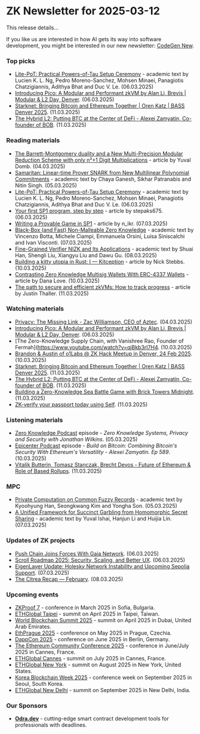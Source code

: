 # ZK Newsletter for 2025-03-12
This release details...

If you like us are interested in how AI gets its way into software development, you might be interested in our new newsletter: [CodeGen New](https://codegen.substack.com/p/codegen-news-for-2025-03-11). 

### Top picks
* [Lite-PoT: Practical Powers-of-Tau Setup Ceremony](https://arxiv.org/pdf/2503.04549) - academic text by Lucien K. L. Ng, Pedro Moreno-Sanchez, Mohsen Minaei, Panagiotis Chatzigiannis, Adithya Bhat and Duc V. Le. (06.03.2025)
* [Introducing Pico: A Modular and Performant zkVM by Alan Li, Brevis | Modular & L2 Day, Denver](https://www.youtube.com/watch?v=SYNlCT23J0c). (06.03.2025)
* [Starknet: Bringing Bitcoin and Ethereum Together | Oren Katz | BASS Denver 2025](https://www.youtube.com/watch?v=HSJthoLWZSw). (11.03.2025)
* [The Hybrid L2: Putting BTC at the Center of DeFi - Alexei Zamyatin, Co-founder of BOB](https://www.youtube.com/watch?v=Cn0evv2SqzU). (11.03.2025)

### Reading materials 
* [The Barrett-Montgomery duality and a New Multi-Precision Modular Reduction Scheme with only n²+1 Digit Multiplications](https://hackmd.io/@Ingonyama/Barret-Montgomery) - article by Yuval Domb. (04.03.2025)
* [Samaritan: Linear-time Prover SNARK from New Multilinear Polynomial Commitments](https://eprint.iacr.org/2025/419.pdf) - academic text by Chaya Ganesh, Sikhar Patranabis and Nitin Singh. (05.03.2025)
* [Lite-PoT: Practical Powers-of-Tau Setup Ceremony](https://arxiv.org/pdf/2503.04549) - academic text by Lucien K. L. Ng, Pedro Moreno-Sanchez, Mohsen Minaei, Panagiotis Chatzigiannis, Adithya Bhat and Duc V. Le. (06.03.2025)
* [Your first SP1 program, step by step](https://medium.com/@catman675to/your-first-sp1-program-step-by-step-63ea480e41ad) - article by stepaks675. (06.03.2025)
* [Writing a Provable Game in SP1](https://medium.com/@n_ikr/writing-a-provable-game-in-sp1-0de930c89d2e) - article by n_ikr. (07.03.2025)
* [Black-Box (and Fast) Non-Malleable Zero Knowledge](https://eprint.iacr.org/2025/432.pdf) - academic text by Vincenzo Botta, Michele Ciampi, Emmanuela Orsini, Luisa Siniscalchi and Ivan Visconti. (07.03.2025)
* [Fine-Grained Verifier NIZK and Its Applications](https://eprint.iacr.org/2025/434.pdf) - academic text by Shuai Han, Shengli Liu, Xiangyu Liu and Dawu Gu. (08.03.2025)
* [Building a kitty utopia in Rust: I — Kitception](https://n-stebbings.medium.com/building-a-kitty-utopia-in-rust-i-kitception-330b12455f9e) - article by Nick Stebbs. (10.03.2025)
* [Contrasting Zero Knowledge Multisig Wallets With ERC-4337 Wallets](https://medium.com/@DanaFLove/contrasting-zero-knowledge-multisig-wallets-with-erc-4337-wallets-f01cc859ea04) - article by Dana Love. (10.03.2025)
* [The path to secure and efficient zkVMs: How to track progress](https://a16zcrypto.com/posts/article/secure-efficient-zkvms-progress/) - article by Justin Thaller. (11.03.2025)
 
### Watching materials
* [Privacy: The Missing Link - Zac Williamson, CEO of Aztec](https://www.youtube.com/watch?v=lphZP5dIzoQ). (04.03.2025)
* [Introducing Pico: A Modular and Performant zkVM by Alan Li, Brevis | Modular & L2 Day, Denver](https://www.youtube.com/watch?v=SYNlCT23J0c). (06.03.2025)
* [The Zero-Knowledge Supply Chain, with Vanishree Rao, Founder of Fermah](https://www.youtube.com/watch?v=qjBkb3rI7H4. (10.03.2025)
* [Brandon & Austin of o1Labs @ ZK Hack Meetup in Denver, 24 Feb 2025](https://www.youtube.com/watch?v=5UdGxo10Gws). (10.03.2025)
* [Starknet: Bringing Bitcoin and Ethereum Together | Oren Katz | BASS Denver 2025](https://www.youtube.com/watch?v=HSJthoLWZSw). (11.03.2025)
* [The Hybrid L2: Putting BTC at the Center of DeFi - Alexei Zamyatin, Co-founder of BOB](https://www.youtube.com/watch?v=Cn0evv2SqzU). (11.03.2025)
* [Building a Zero-Knowledge Sea Battle Game with Brick Towers
Midnight](https://www.youtube.com/watch?v=pD5g-iZUo_A). (11.03.2025)
* [ZK-verify your passport today using Self](https://www.youtube.com/watch?v=gQROGzrBDhw). (11.03.2025)

### Listening materials
* [Zero Knowledge Podcast](https://zeroknowledge.fm/podcast/351/) episode - *Zero Knowledge Systems, Privacy and Security with Jonathan Wilkins*. (05.03.2025)
* [Epicenter Podcast](https://www.youtube.com/watch?v=tuvH1BHRhMg) episode - *Build on Bitcoin: Combining Bitcoin's Security With Ethereum's Versatility - Alexei Zamyatin. Ep 589*. (10.03.2025)
* [Vitalik Butterin, Tomasz Stanczak, Brecht Devos - Future of Ethereum & Role of Based Rollups](https://www.youtube.com/watch?v=QpTyBESPzo8). (11.03.2025)
 
### MPC
* [Private Computation on Common Fuzzy Records](https://eprint.iacr.org/2025/422.pdf) - academic text by Kyoohyung Han, Seongkwang Kim and Yongha Son. (05.03.2025)
* [A Unified Framework for Succinct Garbling from Homomorphic Secret Sharing](https://eprint.iacr.org/2025/442.pdf) - academic text by Yuval Ishai, Hanjun Li and Huijia Lin. (07.03.2025)
 
### Updates of ZK projects
* [Push Chain Joins Forces With Gaia Network](https://push.org/blog/push-chain-joins-forces-with-gaia/). (06.03.2025)
* [Scroll Roadmap 2025: Security, Scaling, and Better UX](https://scroll.io/blog/scroll-roadmap-2025). (06.03.2025)
* [EigenLayer Update: Holesky Network Instability and Upcoming Sepolia Support](https://www.blog.eigenlayer.xyz/eigenlayer-update-holesky-network-instability-and-upcoming-sepolia-support/). (07.03.2025)
* [The Citrea Recap — February](https://www.blog.citrea.xyz/the-citrea-recap-february/). (08.03.2025)

### Upcoming events
* [ZKProof 7](https://zkproof.org/events/zkproof-7-sofia/) - conference in March 2025 in Sofia, Bulgaria. 
* [ETHGlobal Taipei](https://ethglobal.com/events/taipei) - summit on April 2025 in Taipei, Taiwan.
* [World Blockchain Summit 2025](https://worldblockchainsummit.com/dxb-oct-24/) - summit on April 2025 in Dubai, United Arab Emirates.
* [EthPrague 2025](https://ethprague.com/) - conference on May 2025 in Prague, Czechia.
* [DappCon 2025](https://dappcon.io/#about) - conference on June 2025 in Berlin, Germany.
* [The Ethereum Community Conference 2025](https://ethcc.io/) - conference in June/July 2025 in Cannes, France.
* [ETHGlobal Cannes](https://ethglobal.com/events/cannes) - summit on July 2025 in Cannes, France.
* [ETHGlobal New York](https://ethglobal.com/events/newyork2025) - summit on August 2025 in New York, United States.
* [Korea Blockchain Week 2025](https://koreablockchainweek.com/) - conference week on September 2025 in Seoul, South Korea.
* [ETHGlobal New Delhi](https://ethglobal.com/events/newdelhi) - summit on September 2025 in New Delhi, India.

### Our Sponsors
* **[Odra.dev](https://odra.dev)** - cutting-edge smart contract development tools for professionals with deadlines.

